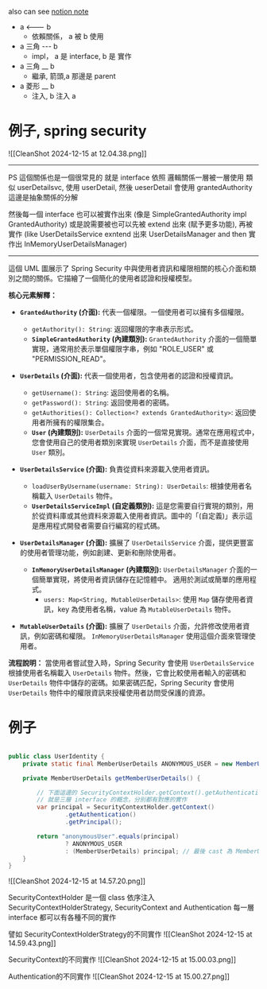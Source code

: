 also can see [notion note](https://www.notion.so/nture4388/UML-Note-a2ca6cd21b9b497b8e3233cc696349ed?pvs=4)


- a <--- b          
	- 依賴關係， a 被 b 使用
- a 三角 ---   b    
	- impl， a 是 interface, b 是 實作
- a 三角 __ b   
	- 繼承, 箭頭,a 那邊是 parent
- a 菱形  __ b        
	- 注入, b 注入 a


# 例子, spring security 
![[CleanShot 2024-12-15 at 12.04.38.png]]


---

PS
這個關係也是一個很常見的
就是 interface 依照 邏輯關係一層被一層使用
類似 userDetailsvc, 使用 userDetail, 然後 ueserDetail 會使用 grantedAuthority
這邊是抽象關係的分解

然後每一個 interface 也可以被實作出來 (像是 SimpleGrantedAuthority impl GrantedAuthority)
或是說需要被也可以先被 extend 出來 (賦予更多功能), 再被實作 (like UserDetailsService exntend 出來  UserDetailsManager and then 實作出 InMemoryUserDetailsManager)


---



這個 UML 圖展示了 Spring Security 中與使用者資訊和權限相關的核心介面和類別之間的關係。它描繪了一個簡化的使用者認證和授權模型。

**核心元素解釋：**
* **`GrantedAuthority` (介面):**  代表一個權限。一個使用者可以擁有多個權限。
    * `getAuthority(): String`: 返回權限的字串表示形式。
    * **`SimpleGrantedAuthority` (內建類別):** `GrantedAuthority` 介面的一個簡單實現，通常用於表示單個權限字串，例如 "ROLE_USER" 或 "PERMISSION_READ"。

* **`UserDetails` (介面):** 代表一個使用者，包含使用者的認證和授權資訊。
    * `getUsername(): String`: 返回使用者的名稱。
    * `getPassword(): String`: 返回使用者的密碼。
    * `getAuthorities(): Collection<? extends GrantedAuthority>`: 返回使用者所擁有的權限集合。
    * **`User` (內建類別):** `UserDetails` 介面的一個常見實現。通常在應用程式中，您會使用自己的使用者類別來實現 `UserDetails` 介面，而不是直接使用 `User` 類別。

* **`UserDetailsService` (介面):**  負責從資料來源載入使用者資訊。
    * `loadUserByUsername(username: String): UserDetails`: 根據使用者名稱載入 `UserDetails` 物件。
    * **`UserDetailsServiceImpl` (自定義類別):**  這是您需要自行實現的類別，用於從資料庫或其他資料來源載入使用者資訊。圖中的「(自定義)」表示這是應用程式開發者需要自行編寫的程式碼。

* **`UserDetailsManager` (介面):** 擴展了 `UserDetailsService` 介面，提供更豐富的使用者管理功能，例如創建、更新和刪除使用者。
    * **`InMemoryUserDetailsManager` (內建類別):**  `UserDetailsManager` 介面的一個簡單實現，將使用者資訊儲存在記憶體中。  適用於測試或簡單的應用程式。
        * `users: Map<String, MutableUserDetails>`:  使用 `Map` 儲存使用者資訊，key 為使用者名稱，value 為 `MutableUserDetails` 物件。

* **`MutableUserDetails` (介面):** 擴展了 `UserDetails` 介面，允許修改使用者資訊，例如密碼和權限。  `InMemoryUserDetailsManager` 使用這個介面來管理使用者。


**流程說明：**
當使用者嘗試登入時，Spring Security 會使用 `UserDetailsService` 根據使用者名稱載入 `UserDetails` 物件。然後，它會比較使用者輸入的密碼和 `UserDetails` 物件中儲存的密碼。如果密碼匹配，Spring Security 會使用 `UserDetails` 物件中的權限資訊來授權使用者訪問受保護的資源。



# 例子
```java

public class UserIdentity {
    private static final MemberUserDetails ANONYMOUS_USER = new MemberUserDetails(new Member());

    private MemberUserDetails getMemberUserDetails() {

        // 下面這邊的 SecurityContextHolder.getContext().getAuthentication().getPrincipal();
        // 就是三層 interface 的概念，分別都有對應的實作
        var principal = SecurityContextHolder.getContext()
                .getAuthentication()
                .getPrincipal();

        return "anonymousUser".equals(principal)
                ? ANONYMOUS_USER
                : (MemberUserDetails) principal; // 最後 cast 為 MemberUserDetails
    }
}

```

![[CleanShot 2024-12-15 at 14.57.20.png]]

SecurityContextHolder 是一個 class
依序注入 SecurityContextHolderStrategy, SecurityContext and Authentication
每一層 interface 都可以有各種不同的實作


譬如 SecurityContextHolderStrategy的不同實作
![[CleanShot 2024-12-15 at 14.59.43.png]]

SecurityContext的不同實作
![[CleanShot 2024-12-15 at 15.00.03.png]]

Authentication的不同實作
![[CleanShot 2024-12-15 at 15.00.27.png]]